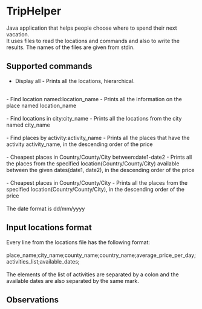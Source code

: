 # TripHelper
Java application that helps people choose where to spend their next vacation.<br>
It uses files to read the locations and commands and also to write the results. The names of the files are given from stdin.

## Supported commands
- Display all - Prints all the locations, hierarchical.<br>
<br>
- Find location named:location_name - Prints all the information on the place named location_name<br>
<br>
- Find locations in city:city_name - Prints all the locations from the city named city_name<br>
<br>
- Find places by activity:activity_name - Prints all the places that have the activity activity_name, in the descending order of the price<br>
<br>
- Cheapest places in Country/County/City between:date1-date2 - Prints all the places from the specified location(Country/County/City) available between the given dates(date1, date2), in the descending order of the price<br>
<br>
- Cheapest places in Country/County/City - Prints all the places from the specified location(Country/County/City), in the descending order of the price<br>
<br>
The date format is dd/mm/yyyy<br>
	
## Input locations format
Every line from the locations file has the following format:<br> <br>
place_name;city_name;county_name;country_name;average_price_per_day;activities_list;available_dates;<br> <br>
The elements of the list of activities are separated by a colon and the available dates are also separated by the same mark.
	
## Observations

